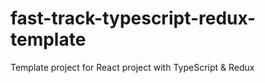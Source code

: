 # fast-track-typescript-redux-template
Template project for React project with TypeScript &amp; Redux
